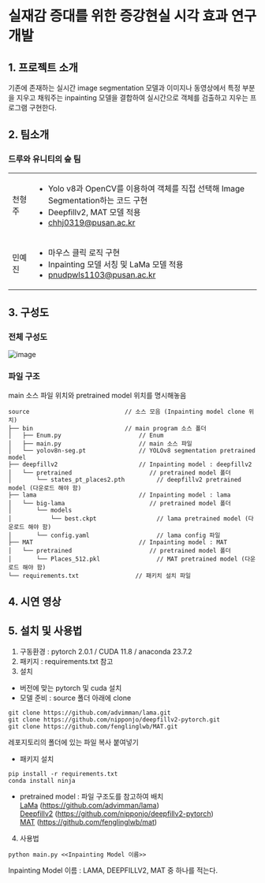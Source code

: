 # 실재감 증대를 위한 증강현실 시각 효과 연구개발

## 1. 프로젝트 소개

기존에 존재하는 실시간 image segmentation 모델과 이미지나 동영상에서 특정 부분을 지우고 채워주는 inpainting 모델을 결합하여 실시간으로 객체를 검출하고 지우는 프로그램 구현한다.

## 2. 팀소개

### 드루와 유니티의 숲 팀

<table>
  <tr>
    <td>
      천형주
    </td>
    <td>
      <ul>
        <li>Yolo v8과 OpenCV를 이용하여 객체를 직접 선택해 Image Segmentation하는 코드 구현</li>
        <li>Deepfillv2, MAT 모델 적용</li>
        <li><a href = "mailto: chhj0319@pusan.ac.kr">chhj0319@pusan.ac.kr</a></li>
      </ul>
    </td>
  </tr>
  <tr>
    <td>
      민예진
    </td>
    <td>
      <ul>
        <li>마우스 클릭 로직 구현</li>
        <li>Inpainting 모델 서칭 및 LaMa 모델 적용</li>
        <li><a href = "mailto: pnudpwls1103@pusan.ac.kr">pnudpwls1103@pusan.ac.kr</a></li>
      </ul>
    </td>
  </tr>
</table>

## 3. 구성도
### 전체 구성도
![image](https://github.com/pnucse-capstone/capstone-2023-1-16/assets/68144657/cfe965d4-b00c-496b-ac3d-d6914bca6927)

### 파일 구조
main 소스 파일 위치와 pretrained model 위치를 명시해놓음
```
source                           // 소스 모음 (Inpainting model clone 위치)
├── bin                          // main program 소스 폴더
│   ├── Enum.py                      // Enum
│   ├── main.py                      // main 소스 파일
│   └── yolov8n-seg.pt               // YOLOv8 segmentation pretrained model
├── deepfillv2                       // Inpainting model : deepfillv2
│   └── pretrained                      // pretrained model 폴더
│       └── states_pt_places2.pth         // deepfillv2 pretrained model (다운로드 해야 함)
├── lama                             // Inpainting model : lama
│   └── big-lama                        // pretrained model 폴더
│       └── models                     
│           └── best.ckpt                 // lama pretrained model (다운로드 해야 함)
│       └── config.yaml                   // lama config 파일
├── MAT                              // Inpainting model : MAT
│   └── pretrained                      // pretrained model 폴더
│       └── Places_512.pkl                // MAT pretrained model (다운로드 해야 함)
└── requirements.txt                // 패키치 설치 파일
```
## 4. 시연 영상

## 5. 설치 및 사용법
1. 구동환경 : pytorch 2.0.1 / CUDA 11.8 / anaconda 23.7.2
2. 패키지 : requirements.txt 참고  
3. 설치  
- 버전에 맞는 pytorch 및 cuda 설치
- 모델 준비 : source 폴더 아래에 clone  
```
git clone https://github.com/advimman/lama.git
git clone https://github.com/nipponjo/deepfillv2-pytorch.git
git clone https://github.com/fenglinglwb/MAT.git
```
레포지토리의 폴더에 있는 파일 복사 붙여넣기

- 패키지 설치
```
pip install -r requirements.txt
conda install ninja
```

- pretrained model : 파일 구조도를 참고하여 배치  
[LaMa](https://github.com/advimman/lama#links) (https://github.com/advimman/lama)  
[Deepfillv2](https://drive.google.com/u/0/uc?id=1tvdQRmkphJK7FYveNAKSMWC6K09hJoyt&export=download) (https://github.com/nipponjo/deepfillv2-pytorch)   
[MAT](https://mycuhk-my.sharepoint.com/personal/1155137927_link_cuhk_edu_hk/_layouts/15/onedrive.aspx?id=%2Fpersonal%2F1155137927%5Flink%5Fcuhk%5Fedu%5Fhk%2FDocuments%2FRelease%2FMAT&ga=1) (https://github.com/fenglinglwb/mat)  

4. 사용법
```
python main.py <<Inpainting Model 이름>>
```
Inpainting Model 이름 : LAMA, DEEPFILLV2, MAT 중 하나를 적는다.
